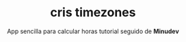 <div align="center">
  <h1>cris timezones</h1>
  <p>App sencilla  para calcular horas tutorial seguido de <strong>Minudev</strong></p>
 </div>
